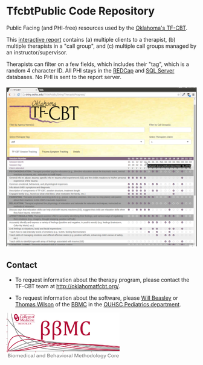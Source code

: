 TfcbtPublic Code Repository
===========

Public Facing (and PHI-free) resources used by the [Oklahoma's TF-CBT](http://oklahomatfcbt.org/).

This [interactive report](http://shiny.ouhsc.edu/TfcbtPublic/Shiny/TherapistProgress/) contains (a) multiple clients to a therapist, (b) multiple therapists in a "call group", and (c) multiple call groups managed by an instructor/supervisor.

Therapists can filter on a few fields, which includes their "tag", which is a random 4 character ID.  All PHI stays in the [REDCap](http://project-redcap.org/) and [SQL Server](http://www.microsoft.com/en-us/server-cloud/products/sql-server/) databases. No PHI is sent to the report server.

<a href="http://shiny.ouhsc.edu/TfcbtPublic/Shiny/TherapistProgress/">![ShinyReportScreenShot](./documentation/images/screenshot-zkff.png)</a>

Contact
------------
* To request information about the therapy program, please contact the TF-CBT team at http://oklahomatfcbt.org/.

* To request information about the software, please [Will Beasley](wibeasley@hotmail.com) or [Thomas Wilson](thomas-wilson@ouhsc.edu) of the [BBMC](http://www.ouhsc.edu/bbmc/) in the [OUHSC Pediatrics department](http://www.oumedicine.com/pediatrics).

<a href="http://www.ouhsc.edu/bbmc/"><img src="./documentation/images/BbmcDistributionsBackgroundClear.png" alt="BBMC" style="width: 300px;"/></a>
